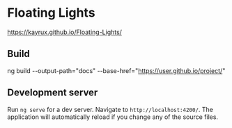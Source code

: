 # Floating Lights
https://kayrux.github.io/Floating-Lights/

## Build
ng build --output-path="docs" --base-href="https://user.github.io/project/"

## Development server
Run `ng serve` for a dev server. Navigate to `http://localhost:4200/`. The application will automatically reload if you change any of the source files.

